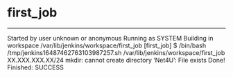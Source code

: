 # first_job
-----------
Started by user unknown or anonymous
Running as SYSTEM
Building in workspace /var/lib/jenkins/workspace/first_job
[first_job] $ /bin/bash /tmp/jenkins16487462763103987257.sh
/var/lib/jenkins/workspace/first_job
XX.XXX.XXX.XX/24
mkdir: cannot create directory ‘Net4U’: File exists
Done!
Finished: SUCCESS
